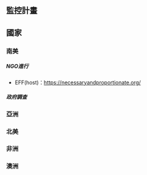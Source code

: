 ## 監控計畫

## 國家
### 南美
##### NGO進行
- EFF(host)：https://necessaryandproportionate.org/

##### 政府調查

### 亞洲

### 北美

### 非洲

### 澳洲
